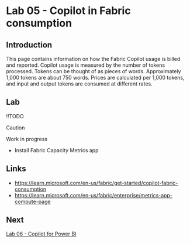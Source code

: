 # Lab 05 - Copilot in Fabric consumption

## Introduction
This page contains information on how the Fabric Copilot usage is billed and reported. Copilot usage is measured by the number of tokens processed. Tokens can be thought of as pieces of words. Approximately 1,000 tokens are about 750 words. Prices are calculated per 1,000 tokens, and input and output tokens are consumed at different rates.

## Lab
!!TODO
> [!CAUTION]
> Work in progress

- Install Fabric Capacity Metrics app

## Links
- https://learn.microsoft.com/en-us/fabric/get-started/copilot-fabric-consumption
- https://learn.microsoft.com/en-us/fabric/enterprise/metrics-app-compute-page


## Next
[Lab 06 - Copilot for Power BI](/labs/lab06/lab06.md)